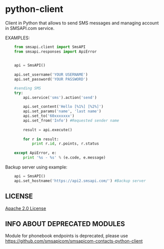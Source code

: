 ﻿python-client
=============

Client in Python that allows to send SMS messages and managing account in SMSAPI.com service.

EXAMPLES:
```python
    from smsapi.client import SmsAPI
    from smsapi.responses import ApiError
    
    
    api = SmsAPI()
    
    api.set_username('YOUR USERNAME')
    api.set_password('YOUR PASSWORD')

    #sending SMS
    try:
        api.service('sms').action('send')
    
        api.set_content('Hello [%1%] [%2%]')
        api.set_params('name', 'last name')
        api.set_to('60xxxxxxx')
        api.set_from('Info') #Requested sender name
    
        result = api.execute()
    
        for r in result:
            print r.id, r.points, r.status
    
    except ApiError, e:
        print '%s - %s' % (e.code, e.message)
```

Backup server using example:

```python
    api = SmsAPI()
    api.set_hostname('https://api2.smsapi.com/') #Backup server
```

## LICENSE
[Apache 2.0 License](https://github.com/smsapicom/smsapicom-python-client/blob/master/LICENSE)


## INFO ABOUT DEPRECATED MODULES
Module for phonebook endpoints is deprecated, please use https://github.com/smsapicom/smsapicom-contacts-python-client